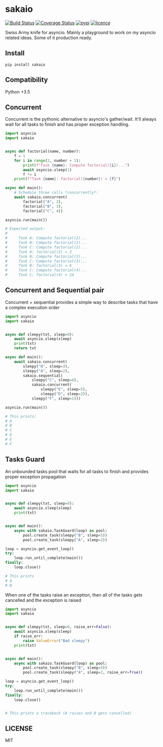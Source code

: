 # sakaio

[![Build Status](https://img.shields.io/travis/nitely/sakaio.svg?style=flat-square)](https://travis-ci.org/nitely/sakaio)
[![Coverage Status](https://img.shields.io/coveralls/nitely/sakaio.svg?style=flat-square)](https://coveralls.io/r/nitely/sakaio)
[![pypi](https://img.shields.io/pypi/v/sakaio.svg?style=flat-square)](https://pypi.python.org/pypi/sakaio)
[![licence](https://img.shields.io/pypi/l/sakaio.svg?style=flat-square)](https://raw.githubusercontent.com/nitely/sakaio/master/LICENSE)

Swiss Army knife for asyncio. Mainly a playground
to work on my asyncio related ideas. Some of it production ready.

## Install

```
pip install sakaio
```

## Compatibility

Python +3.5

## Concurrent

Concurrent is the pythonic alternative
to asyncio's gather/wait. It'll always
wait for all tasks to finish and has proper
exception handling.

```python
import asyncio
import sakaio


async def factorial(name, number):
    f = 1
    for i in range(2, number + 1):
        print(f"Task {name}: Compute factorial({i})...")
        await asyncio.sleep(1)
        f *= i
    print(f"Task {name}: factorial({number}) = {f}")

async def main():
    # Schedule three calls *concurrently*:
    await sakaio.concurrent(
        factorial("A", 2),
        factorial("B", 3),
        factorial("C", 4))

asyncio.run(main())

# Expected output:
#
#     Task A: Compute factorial(2)...
#     Task B: Compute factorial(2)...
#     Task C: Compute factorial(2)...
#     Task A: factorial(2) = 2
#     Task B: Compute factorial(3)...
#     Task C: Compute factorial(3)...
#     Task B: factorial(3) = 6
#     Task C: Compute factorial(4)...
#     Task C: factorial(4) = 24
```

## Concurrent and Sequential pair

Concurrent + sequential provides a simple
way to describe tasks that have a complex
execution order

```python
import asyncio
import sakaio


async def sleepy(txt, sleep=0):
    await asyncio.sleep(sleep)
    print(txt)
    return txt

async def main():
    await sakaio.concurrent(
        sleepy("B", sleep=3),
        sleepy("A", sleep=2),
        sakaio.sequential(
            sleepy("C", sleep=4),
            sakaio.concurrent(
                sleepy("E", sleep=5),
                sleepy("D", sleep=2)),
            sleepy("F", sleep=1)))

asyncio.run(main())

# This prints:
# A
# B
# C
# D
# E
# F
```

## Tasks Guard

An unbounded tasks pool that waits for all tasks to finish
and provides proper exception propagation

```python
import asyncio
import sakaio


async def sleepy(txt, sleep=0):
    await asyncio.sleep(sleep)
    print(txt)


async def main():
    async with sakaio.TaskGuard(loop) as pool:
        pool.create_task(sleepy("B", sleep=5))
        pool.create_task(sleepy("A", sleep=2))

loop = asyncio.get_event_loop()
try:
    loop.run_until_complete(main())
finally:
    loop.close()

# This prints
# A
# B
```

When one of the tasks raise an exception,
then all of the tasks gets cancelled
and the exception is raised

```python
import asyncio
import sakaio


async def sleepy(txt, sleep=0, raise_err=False):
    await asyncio.sleep(sleep)
    if raise_err:
        raise ValueError("Bad sleepy")
    print(txt)


async def main():
    async with sakaio.TaskGuard(loop) as pool:
        pool.create_task(sleepy("B", sleep=5))
        pool.create_task(sleepy("A", sleep=2, raise_err=True))

loop = asyncio.get_event_loop()
try:
    loop.run_until_complete(main())
finally:
    loop.close()


# This prints a traceback (A raises and B gets cancelled)
```

## LICENSE

MIT
